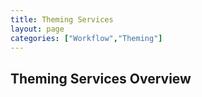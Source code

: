 ```yaml
---
title: Theming Services
layout: page
categories: ["Workflow","Theming"]
---
```



## Theming Services Overview